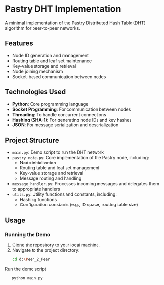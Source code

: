 # Pastry DHT Implementation

A minimal implementation of the Pastry Distributed Hash Table (DHT) algorithm for peer-to-peer networks.

## Features

- Node ID generation and management
- Routing table and leaf set maintenance
- Key-value storage and retrieval
- Node joining mechanism
- Socket-based communication between nodes

## Technologies Used

- **Python**: Core programming language
- **Socket Programming**: For communication between nodes
- **Threading**: To handle concurrent connections
- **Hashing (SHA-1)**: For generating node IDs and key hashes
- **JSON**: For message serialization and deserialization

## Project Structure

- `main.py`: Demo script to run the DHT network
- `pastry_node.py`: Core implementation of the Pastry node, including:
  - Node initialization
  - Routing table and leaf set management
  - Key-value storage and retrieval
  - Message routing and handling
- `message_handler.py`: Processes incoming messages and delegates them to appropriate handlers
- `utils.py`: Utility functions and constants, including:
  - Hashing functions
  - Configuration constants (e.g., ID space, routing table size)

## Usage

### Running the Demo

1. Clone the repository to your local machine.
2. Navigate to the project directory:
   ```bash
   cd d:\Peer_2_Peer
   ```
Run the demo script 
```bash
   python main.py
```
